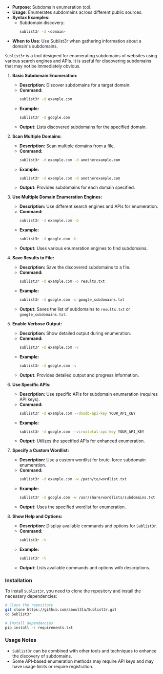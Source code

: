 
   - **Purpose**: Subdomain enumeration tool.
   - **Usage**: Enumerates subdomains across different public sources.
   - **Syntax Examples**:
     - Subdomain discovery:
       ```bash
       sublist3r -d <domain>
       ```
   - **When to Use**: Use Sublist3r when gathering information about a domain's subdomains.


`Sublist3r` is a tool designed for enumerating subdomains of websites using various search engines and APIs. It is useful for discovering subdomains that may not be immediately obvious.

1. **Basic Subdomain Enumeration:**
   - **Description:** Discover subdomains for a target domain.
   - **Command:**
     ```bash
     sublist3r -d example.com
     ```
   - **Example:**
     ```bash
     sublist3r -d google.com
     ```
   - **Output:** Lists discovered subdomains for the specified domain.

2. **Scan Multiple Domains:**
   - **Description:** Scan multiple domains from a file.
   - **Command:**
     ```bash
     sublist3r -d example.com -d anotherexample.com
     ```
   - **Example:**
     ```bash
     sublist3r -d example.com -d anotherexample.com
     ```
   - **Output:** Provides subdomains for each domain specified.

3. **Use Multiple Domain Enumeration Engines:**
   - **Description:** Use different search engines and APIs for enumeration.
   - **Command:**
     ```bash
     sublist3r -d example.com -b
     ```
   - **Example:**
     ```bash
     sublist3r -d google.com -b
     ```
   - **Output:** Uses various enumeration engines to find subdomains.

4. **Save Results to File:**
   - **Description:** Save the discovered subdomains to a file.
   - **Command:**
     ```bash
     sublist3r -d example.com -o results.txt
     ```
   - **Example:**
     ```bash
     sublist3r -d google.com -o google_subdomains.txt
     ```
   - **Output:** Saves the list of subdomains to `results.txt` or `google_subdomains.txt`.

5. **Enable Verbose Output:**
   - **Description:** Show detailed output during enumeration.
   - **Command:**
     ```bash
     sublist3r -d example.com -v
     ```
   - **Example:**
     ```bash
     sublist3r -d google.com -v
     ```
   - **Output:** Provides detailed output and progress information.

6. **Use Specific APIs:**
   - **Description:** Use specific APIs for subdomain enumeration (requires API keys).
   - **Command:**
     ```bash
     sublist3r -d example.com --dnsdb-api-key YOUR_API_KEY
     ```
   - **Example:**
     ```bash
     sublist3r -d google.com --virustotal-api-key YOUR_API_KEY
     ```
   - **Output:** Utilizes the specified APIs for enhanced enumeration.

7. **Specify a Custom Wordlist:**
   - **Description:** Use a custom wordlist for brute-force subdomain enumeration.
   - **Command:**
     ```bash
     sublist3r -d example.com -w /path/to/wordlist.txt
     ```
   - **Example:**
     ```bash
     sublist3r -d google.com -w /usr/share/wordlists/subdomains.txt
     ```
   - **Output:** Uses the specified wordlist for enumeration.

8. **Show Help and Options:**
   - **Description:** Display available commands and options for `Sublist3r`.
   - **Command:**
     ```bash
     sublist3r -h
     ```
   - **Example:**
     ```bash
     sublist3r -h
     ```
   - **Output:** Lists available commands and options with descriptions.

### **Installation**

To install `Sublist3r`, you need to clone the repository and install the necessary dependencies:

```bash
# Clone the repository
git clone https://github.com/aboul3la/Sublist3r.git
cd Sublist3r

# Install dependencies
pip install -r requirements.txt
```

### **Usage Notes**

- `Sublist3r` can be combined with other tools and techniques to enhance the discovery of subdomains.
- Some API-based enumeration methods may require API keys and may have usage limits or require registration.